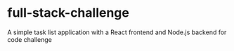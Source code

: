 # full-stack-challenge
A simple task list application with a React frontend and Node.js backend for code challenge

